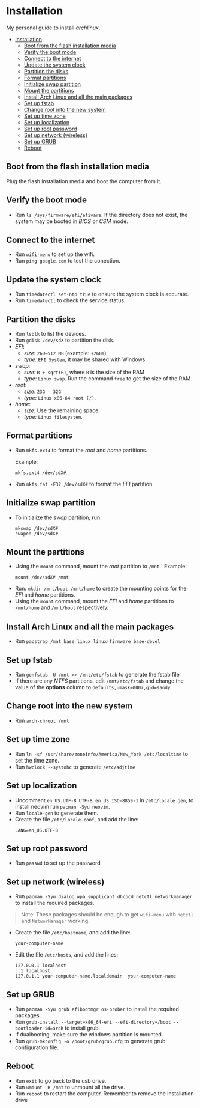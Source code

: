 # Installation
My personal guide to install *archlinux*.

- [Installation](#installation)
  - [Boot from the flash installation media](#boot-from-the-flash-installation-media)
  - [Verify the boot mode](#verify-the-boot-mode)
  - [Connect to the internet](#connect-to-the-internet)
  - [Update the system clock](#update-the-system-clock)
  - [Partition the disks](#partition-the-disks)
  - [Format partitions](#format-partitions)
  - [Initialize swap partition](#initialize-swap-partition)
  - [Mount the partitions](#mount-the-partitions)
  - [Install Arch Linux and all the main packages](#install-arch-linux-and-all-the-main-packages)
  - [Set up fstab](#set-up-fstab)
  - [Change root into the new system](#change-root-into-the-new-system)
  - [Set up time zone](#set-up-time-zone)
  - [Set up localization](#set-up-localization)
  - [Set up root password](#set-up-root-password)
  - [Set up network (wireless)](#set-up-network-wireless)
  - [Set up GRUB](#set-up-grub)
  - [Reboot](#reboot)

## Boot from the flash installation media
Plug the flash installation media and boot the computer from it.

## Verify the boot mode
- Run `ls /sys/firmware/efi/efivars`. If the directory does not exist, the system may be booted in *BIOS* or *CSM* mode.

## Connect to the internet
- Run `wifi-menu` to set up the wifi.
- Run `ping google.com` to test the conection.

## Update the system clock
- Run `timedatectl set-ntp true` to ensure the system clock is accurate.
- Run `timedatectl` to check the service status.

## Partition the disks
- Run `lsblk` to list the devices.
- Run `gdisk /dev/sdX` to partition the disk.
- *EFI*:
  - *size*: `260–512 MB` (example: `+260m`)
  - *type:* `EFI System`, it may be shared with Windows.
- *swap*:
  - *size*: `R + sqrt(R)`, where `R` is the size of the RAM
  - *type:* `Linux swap`. Run the command `free` to get the size of the RAM
- *root*:
  - *size*: `23G - 32G`
  - *type:* `Linux x86-64 root (/)`.
- *home*:
  - *size*: Use the remaining space.
  - *type:* `Linux filesystem`.

## Format partitions
- Run `mkfs.ext4` to format the *root* and *home* partitions.

  Example:
  ```
  mkfs.ext4 /dev/sdX#
  ```
- Run `mkfs.fat -F32 /dev/sdX#` to format the *EFI* partition

## Initialize swap partition
- To initialize the *swap* partition, run:
  ```
  mkswap /dev/sdX#
  swapon /dev/sdX#
  ```

## Mount the partitions
- Using the `mount` command, mount the *root* partition to `/mnt`.`
  Example:
  ```
  mount /dev/sdX# /mnt
  ```
- Run: `mkdir /mnt/boot /mnt/home` to create the mounting points for the *EFI* and *home* partitions.
- Using the `mount` command, mount the *EFI* and *home* partitions to `/mnt/home` and `/mnt/boot` respectively.

## Install Arch Linux and all the main packages
- Run `pacstrap /mnt base linux linux-firmware base-devel`

## Set up fstab
- Run `genfstab -U /mnt >> /mnt/etc/fstab` to generate the fstab file
- If there are any *NTFS* partitions, edit `/mnt/etc/fstab` and change the value of the **options** column to `defaults,umask=0007,gid=sandy`.

## Change root into the new system
- Run `arch-chroot /mnt`

## Set up time zone
- Run `ln -sf /usr/share/zoneinfo/America/New_York /etc/localtime` to set the time zone.
- Run `hwclock --systohc` to generate `/etc/adjtime`

## Set up localization
- Uncomment `en_US.UTF-8 UTF-8`, `en_US ISO-8859-1` in `/etc/locale.gen`, to install neovim run `pacman -Syu neovim`.
- Run `locale-gen` to generate them.
- Create the file `/etc/locale.conf`, and add the line:
  ```
  LANG=en_US.UTF-8
  ```

## Set up root password
- Run `passwd` to set up the password

## Set up network (wireless)
- Run `pacman -Syu dialog wpa_supplicant dhcpcd netctl networkmanager` to install the required packages.

>Note: These packages should be enough to get `wifi-menu` with `netctl` and `NetworManager` working.

- Create the file `/etc/hostname`, and add the line:
  ```
  your-computer-name
  ```
- Edit the file `/etc/hosts`, and add the lines:
  ```
  127.0.0.1	localhost
  ::1 localhost
  127.0.1.1	your-computer-name.localdomain	your-computer-name
  ```

## Set up GRUB
- Run `pacman -Syu grub efibootmgr os-prober` to install the required packages.
- Run `grub-install --target=x86_64-efi --efi-directory=/boot --bootloader-id=arch` to install grub.
- If dualbooting, make sure the windows partition is mounted.
- Run `grub-mkconfig -o /boot/grub/grub.cfg` to generate grub configuration file.

## Reboot
- Run `exit` to go back to the usb drive.
- Run `umount -R /mnt` to unmount all the drive.
- Run `reboot` to restart the computer. Remember to remove the installation drive
